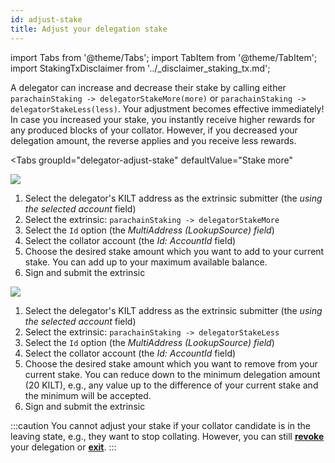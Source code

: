 ```yaml
---
id: adjust-stake
title: Adjust your delegation stake
---
```


import Tabs from '@theme/Tabs';
import TabItem from '@theme/TabItem';
import StakingTxDisclaimer from '../_disclaimer_staking_tx.md';

A delegator can increase and decrease their stake by calling either  `parachainStaking -> delegatorStakeMore(more)` or `parachainStaking -> delegatorStakeLess(less)`.
Your adjustment becomes effective immediately!
In case you increased your stake, you instantly receive higher rewards for any produced blocks of your collator.
However, if you decreased your delegation amount, the reverse applies and you receive less rewards.

<StakingTxDisclaimer />

<Tabs
  groupId="delegator-adjust-stake"
  defaultValue="Stake more"
>
<TabItem value="Stake more" label="Stake more">

![](/img/chain/parachainStaking-delegatorStakeMore.png)

1. Select the delegator's KILT address as the extrinsic submitter (the *using the selected account* field)
2. Select the extrinsic: `parachainStaking -> delegatorStakeMore`
3. Select the `Id` option (the *MultiAddress (LookupSource) field*)
4. Select the collator account (the *Id: AccountId* field)
5. Choose the desired stake amount which you want to add to your current stake.
You can add up to your maximum available balance.
6. Sign and submit the extrinsic

</TabItem>
<TabItem value="Stake less" label="Stake less">

![](/img/chain/parachainStaking-delegatorStakeLess.png)

1. Select the delegator's KILT address as the extrinsic submitter (the *using the selected account* field)
2. Select the extrinsic: `parachainStaking -> delegatorStakeLess`
3. Select the `Id` option (the *MultiAddress (LookupSource) field*)
4. Select the collator account (the *Id: AccountId* field)
5. Choose the desired stake amount which you want to remove from your current stake.
You can reduce down to the minimum delegation amount (20 KILT), e.g., any value up to the difference of your current stake and the minimum will be accepted.
6. Sign and submit the extrinsic

</TabItem>
</Tabs>

:::caution
You cannot adjust your stake if your collator candidate is in the leaving state, e.g., they want to stop collating.
However, you can still [**revoke**](./03_revoke.md) your delegation or [**exit**](./04_exit.md).
:::

